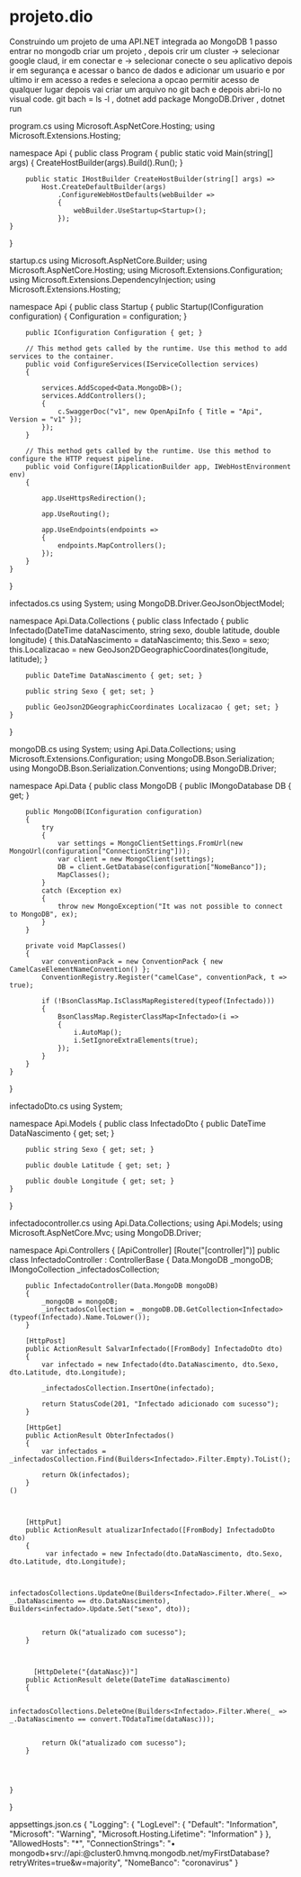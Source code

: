 
# projeto.dio
Construindo um projeto de uma API.NET integrada ao MongoDB
1 passo 
entrar no mongodb criar um projeto , 
depois crir um  cluster  ->  selecionar google  claud,
ir em conectar e -> selecionar  conecte o seu aplicativo 
depois  ir em segurança e acessar o banco de dados e adicionar um usuario 
e por ultimo ir  em acesso a redes e seleciona a opcao permitir acesso de qualquer lugar
depois vai criar um arquivo no git bach e depois abri-lo no visual code.
git bach = ls -l , dotnet add package MongoDB.Driver , dotnet run

program.cs
using Microsoft.AspNetCore.Hosting;
using Microsoft.Extensions.Hosting;

namespace Api
{
    public class Program
    {
        public static void Main(string[] args)
        {
            CreateHostBuilder(args).Build().Run();
        }

        public static IHostBuilder CreateHostBuilder(string[] args) =>
            Host.CreateDefaultBuilder(args)
                .ConfigureWebHostDefaults(webBuilder =>
                {
                    webBuilder.UseStartup<Startup>();
                });
    }
}

startup.cs
using Microsoft.AspNetCore.Builder;
using Microsoft.AspNetCore.Hosting;
using Microsoft.Extensions.Configuration;
using Microsoft.Extensions.DependencyInjection;
using Microsoft.Extensions.Hosting;

namespace Api
{
    public class Startup
    {
        public Startup(IConfiguration configuration)
        {
            Configuration = configuration;
        }

        public IConfiguration Configuration { get; }

        // This method gets called by the runtime. Use this method to add services to the container.
        public void ConfigureServices(IServiceCollection services)
        {

            services.AddScoped<Data.MongoDB>();
            services.AddControllers();
            {
                c.SwaggerDoc("v1", new OpenApiInfo { Title = "Api", Version = "v1" });
            });
        }

        // This method gets called by the runtime. Use this method to configure the HTTP request pipeline.
        public void Configure(IApplicationBuilder app, IWebHostEnvironment env)
        {
            
            app.UseHttpsRedirection();

            app.UseRouting();

            app.UseEndpoints(endpoints =>
            {
                endpoints.MapControllers();
            });
        }
    }
}

infectados.cs
using System;
using MongoDB.Driver.GeoJsonObjectModel;

namespace Api.Data.Collections
{
    public class Infectado
    {
        public Infectado(DateTime dataNascimento, string sexo, double latitude, double longitude)
        {
            this.DataNascimento = dataNascimento;
            this.Sexo = sexo;
            this.Localizacao = new GeoJson2DGeographicCoordinates(longitude, latitude);
        }
        
        public DateTime DataNascimento { get; set; }
        
        public string Sexo { get; set; }
        
        public GeoJson2DGeographicCoordinates Localizacao { get; set; }
    }
}

mongoDB.cs
using System;
using Api.Data.Collections;
using Microsoft.Extensions.Configuration;
using MongoDB.Bson.Serialization;
using MongoDB.Bson.Serialization.Conventions;
using MongoDB.Driver;

namespace Api.Data
{
    public class MongoDB
    {
        public IMongoDatabase DB { get; }

        public MongoDB(IConfiguration configuration)
        {
            try
            {
                var settings = MongoClientSettings.FromUrl(new MongoUrl(configuration["ConnectionString"]));
                var client = new MongoClient(settings);
                DB = client.GetDatabase(configuration["NomeBanco"]);
                MapClasses();
            }
            catch (Exception ex)
            {
                throw new MongoException("It was not possible to connect to MongoDB", ex);
            }
        }

        private void MapClasses()
        {
            var conventionPack = new ConventionPack { new CamelCaseElementNameConvention() };
            ConventionRegistry.Register("camelCase", conventionPack, t => true);

            if (!BsonClassMap.IsClassMapRegistered(typeof(Infectado)))
            {
                BsonClassMap.RegisterClassMap<Infectado>(i =>
                {
                    i.AutoMap();
                    i.SetIgnoreExtraElements(true);
                });
            }
        }
    }
}

infectadoDto.cs
using System;

namespace Api.Models
{
    public class InfectadoDto
    {
        public DateTime DataNascimento { get; set; }
        
        public string Sexo { get; set; }
        
        public double Latitude { get; set; }
        
        public double Longitude { get; set; }
    }
}

infectadocontroller.cs
using Api.Data.Collections;
using Api.Models;
using Microsoft.AspNetCore.Mvc;
using MongoDB.Driver;

namespace Api.Controllers
{
    [ApiController]
    [Route("[controller]")]
    public class InfectadoController : ControllerBase
    {
        Data.MongoDB _mongoDB;
        IMongoCollection<Infectado> _infectadosCollection;

        public InfectadoController(Data.MongoDB mongoDB)
        {
            _mongoDB = mongoDB;
            _infectadosCollection = _mongoDB.DB.GetCollection<Infectado>(typeof(Infectado).Name.ToLower());
        }

        [HttpPost]
        public ActionResult SalvarInfectado([FromBody] InfectadoDto dto)
        {
            var infectado = new Infectado(dto.DataNascimento, dto.Sexo, dto.Latitude, dto.Longitude);

            _infectadosCollection.InsertOne(infectado);
            
            return StatusCode(201, "Infectado adicionado com sucesso");
        }

        [HttpGet]
        public ActionResult ObterInfectados()
        {
            var infectados = _infectadosCollection.Find(Builders<Infectado>.Filter.Empty).ToList();
            
            return Ok(infectados);
        }
    ()
    
    
         
        [HttpPut]
        public ActionResult atualizarInfectado([FromBody] InfectadoDto dto)
        {
             var infectado = new Infectado(dto.DataNascimento, dto.Sexo, dto.Latitude, dto.Longitude);


            infectadosCollections.UpdateOne(Builders<Infectado>.Filter.Where(_ => _.DataNascimento == dto.DataNascimento), Builders<infectado>.Update.Set("sexo", dto));

            
            return Ok("atualizado com sucesso");
        }
    
    
   
          [HttpDelete("{dataNasc})"]
        public ActionResult delete(DateTime dataNascimento)
        {

            infectadosCollections.DeleteOne(Builders<Infectado>.Filter.Where(_ => _.DataNascimento == convert.TOdataTime(dataNasc)));

            
            return Ok("atualizado com sucesso");
        }
   
   
   
   
    }
}

appsettings.json.cs
{
  "Logging": {
    "LogLevel": {
      "Default": "Information",
      "Microsoft": "Warning",
      "Microsoft.Hosting.Lifetime": "Information"
    }
  },
  "AllowedHosts": "*",
  "ConnectionStrings": "•	mongodb+srv://api:<password>@cluster0.hmvnq.mongodb.net/myFirstDatabase?retryWrites=true&w=majority",
   "NomeBanco": "coronavirus"
}






  
